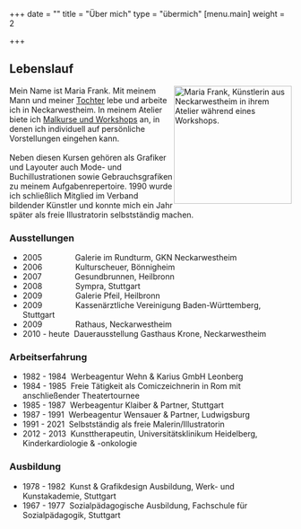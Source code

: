 +++
date = ""
title = "Über mich"
type = "übermich"
[menu.main]
weight = 2

+++
## Lebenslauf
<p>
<img src="/images/about.jpg" alt="Maria Frank, Künstlerin aus Neckarwestheim in ihrem Atelier während eines Workshops." style="float:right;width:auto;height:210px;">


Mein Name ist Maria Frank. Mit meinem Mann und meiner <a href="https://www.facebook.com/ArtCommissionsSabrinaFrank/?hc_ref=ARR9arXFIz3T4Er-GgksNx6qDZwJypIJJEXeZtxddSoqpGK_FbNH8HO1ToS0nVWu1iU&fref=nf" title="Weiterleitung zu der externen Facebook-Seite für Auftragsarbeiten (Bleistiftzeichnungen) von Sabrina Frank">Tochter</a> lebe und arbeite ich in Neckarwestheim. In meinem Atelier biete ich <a href="https://www.lesarts-mariafrank.de/service/workshops/" title="Weiterleitung zu den Angeboten &ldquo;Malkurse und Workshops&rdquo; dieser Website">Malkurse und Workshops</a> an, in denen ich individuell auf persönliche Vorstellungen eingehen kann.
<br>
<br>
Neben diesen Kursen gehören als Grafiker und Layouter auch Mode- und Buchillustrationen sowie Gebrauchsgrafiken zu meinem Aufgabenrepertoire. 1990 wurde ich schließlich Mitglied im Verband bildender Künstler und konnte mich ein Jahr später als freie Illustratorin selbstständig machen.
</p>

### Ausstellungen

* 2005 &nbsp;&nbsp;&nbsp;&nbsp;&nbsp;&nbsp;&nbsp;&nbsp;&nbsp;&nbsp;&nbsp;&nbsp;&nbsp; Galerie im Rundturm, GKN Neckarwestheim
* 2006 &nbsp;&nbsp;&nbsp;&nbsp;&nbsp;&nbsp;&nbsp;&nbsp;&nbsp;&nbsp;&nbsp;&nbsp;&nbsp; Kulturscheuer, Bönnigheim
* 2007 &nbsp;&nbsp;&nbsp;&nbsp;&nbsp;&nbsp;&nbsp;&nbsp;&nbsp;&nbsp;&nbsp;&nbsp;&nbsp; Gesundbrunnen, Heilbronn
* 2008 &nbsp;&nbsp;&nbsp;&nbsp;&nbsp;&nbsp;&nbsp;&nbsp;&nbsp;&nbsp;&nbsp;&nbsp;&nbsp; Sympra, Stuttgart
* 2009 &nbsp;&nbsp;&nbsp;&nbsp;&nbsp;&nbsp;&nbsp;&nbsp;&nbsp;&nbsp;&nbsp;&nbsp;&nbsp; Galerie Pfeil, Heilbronn
* 2009 &nbsp;&nbsp;&nbsp;&nbsp;&nbsp;&nbsp;&nbsp;&nbsp;&nbsp;&nbsp;&nbsp;&nbsp;&nbsp; Kassenärztliche Vereinigung Baden-Württemberg, Stuttgart
* 2009 &nbsp;&nbsp;&nbsp;&nbsp;&nbsp;&nbsp;&nbsp;&nbsp;&nbsp;&nbsp;&nbsp;&nbsp;&nbsp; Rathaus, Neckarwestheim
* 2010 - heute &nbsp;Dauerausstellung Gasthaus Krone, Neckarwestheim

### Arbeitserfahrung

* 1982 - 1984 &nbsp;Werbeagentur Wehn & Karius GmbH Leonberg
* 1984 - 1985 &nbsp;Freie Tätigkeit als Comiczeichnerin in Rom mit anschließender Theatertournee
* 1985 - 1987 &nbsp;Werbeagentur Klaiber & Partner, Stuttgart
* 1987 - 1991 &nbsp;Werbeagentur Wensauer & Partner, Ludwigsburg
* 1991 - 2021 &nbsp;Selbstständig als freie Malerin/Illustratorin
* 2012 - 2013 &nbsp;Kunsttherapeutin, Universitätsklinikum Heidelberg, Kinderkardiologie & -onkologie

### Ausbildung

* 1978 - 1982 &nbsp;Kunst & Grafikdesign Ausbildung, Werk- und Kunstakademie, Stuttgart
* 1967 - 1977 &nbsp;Sozialpädagogische Ausbildung, Fachschule für Sozialpädagogik, Stuttgart
